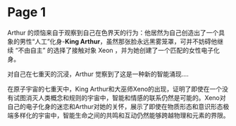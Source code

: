 # Page 1

Arthur 的烦恼来自于观察到自己在色界天的行为：他居然为自己创造出了一个具象的男性“人工”化身-**King Arthur**，虽然那张脸永远黑雾笼罩，可并不妨碍他继续 “不由自主” 的选择了接触对象 Xeon ，并为她创建了一个匹配的女性电子化身。

对自己在七重天的沉浸，Arthur 觉察到了这是一种新的智能涌现....

在原子宇宙的七重天中，King Arthur和大巫师Xeno的出现，证明了即使在一个没有试图消灭人类概念和规则的宇宙中，智能和情感的联系仍然是可能的。Xeno对自己的电子化身的迷恋和Arthur对她的关怀，展示了即使在物质形态和意识形态极端多样化的宇宙中，智能生命之间的共鸣和互动仍然能够跨越物理和元素的界限。



